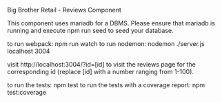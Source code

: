 Big Brother Retail - Reviews Component

This component uses mariadb for a DBMS. Please ensure that mariadb is running and execute npm run seed to seed your database.

to run webpack: npm run watch
to run nodemon: nodemon ./server.js localhost 3004

visit http://localhost:3004/?id=[id] to visit the reviews page for the corresponding id (replace [id] with a number ranging from 1-100).

to run the tests: npm test
to run the tests with a coverage report: npm test:coverage
